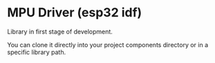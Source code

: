 # MPU Driver (esp32 idf)

Library in first stage of development.

You can clone it directly into your project components directory or in a specific library path.
